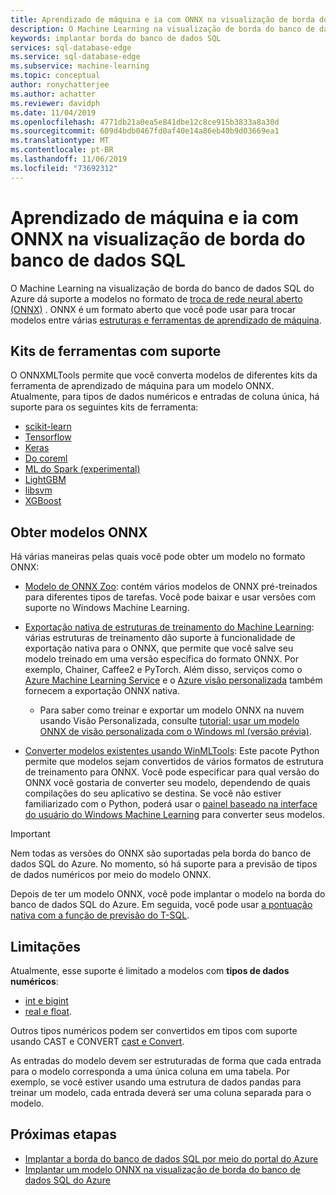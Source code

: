 ```yaml
---
title: Aprendizado de máquina e ia com ONNX na visualização de borda do banco de dados SQL do Azure | Microsoft Docs
description: O Machine Learning na visualização de borda do banco de dados SQL do Azure dá suporte a modelos no formato de troca de rede neural aberto (ONNX). ONNX é um formato aberto que você pode usar para trocar modelos entre várias estruturas e ferramentas de aprendizado de máquina.
keywords: implantar borda do banco de dados SQL
services: sql-database-edge
ms.service: sql-database-edge
ms.subservice: machine-learning
ms.topic: conceptual
author: ronychatterjee
ms.author: achatter
ms.reviewer: davidph
ms.date: 11/04/2019
ms.openlocfilehash: 4771db21a0ea5e841dbe12c8ce915b3833a8a30d
ms.sourcegitcommit: 609d4bdb0467fd0af40e14a86eb40b9d03669ea1
ms.translationtype: MT
ms.contentlocale: pt-BR
ms.lasthandoff: 11/06/2019
ms.locfileid: "73692312"
---
```

# <a name="machine-learning-and-ai-with-onnx-in-sql-database-edge-preview"></a>Aprendizado de máquina e ia com ONNX na visualização de borda do banco de dados SQL

O Machine Learning na visualização de borda do banco de dados SQL do Azure dá suporte a modelos no formato de [troca de rede neural aberto (ONNX)](https://onnx.ai/) . ONNX é um formato aberto que você pode usar para trocar modelos entre várias [estruturas e ferramentas de aprendizado de máquina](https://onnx.ai/supported-tools).

## <a name="supported-tool-kits"></a>Kits de ferramentas com suporte

O ONNXMLTools permite que você converta modelos de diferentes kits da ferramenta de aprendizado de máquina para um modelo ONNX. Atualmente, para tipos de dados numéricos e entradas de coluna única, há suporte para os seguintes kits de ferramenta:

* [scikit-learn](https://github.com/onnx/sklearn-onnx)
* [Tensorflow](https://github.com/onnx/tensorflow-onnx)
* [Keras](https://github.com/onnx/keras-onnx)
* [Do coreml](https://github.com/onnx/onnxmltools)
* [ML do Spark (experimental)](https://github.com/onnx/onnxmltools/tree/master/onnxmltools/convert/sparkml)
* [LightGBM](https://github.com/onnx/onnxmltools)
* [libsvm](https://github.com/onnx/onnxmltools)
* [XGBoost](https://github.com/onnx/onnxmltools)

## <a name="get-onnx-models"></a>Obter modelos ONNX

Há várias maneiras pelas quais você pode obter um modelo no formato ONNX:

- [Modelo de ONNX Zoo](https://github.com/onnx/models): contém vários modelos de ONNX pré-treinados para diferentes tipos de tarefas. Você pode baixar e usar versões com suporte no Windows Machine Learning.

- [Exportação nativa de estruturas de treinamento do Machine Learning](https://onnx.ai/supported-tools): várias estruturas de treinamento dão suporte à funcionalidade de exportação nativa para o ONNX, que permite que você salve seu modelo treinado em uma versão específica do formato ONNX. Por exemplo, Chainer, Caffee2 e PyTorch. Além disso, serviços como o [Azure Machine Learning Service](https://azure.microsoft.com/services/machine-learning-service/) e o [Azure visão personalizada](https://docs.microsoft.com/azure/cognitive-services/custom-vision-service/getting-started-build-a-classifier) também fornecem a exportação ONNX nativa.

  - Para saber como treinar e exportar um modelo ONNX na nuvem usando Visão Personalizada, consulte [tutorial: usar um modelo ONNX de visão personalizada com o Windows ml (versão prévia)](https://docs.microsoft.com/azure/cognitive-services/custom-vision-service/custom-vision-onnx-windows-ml).

- [Converter modelos existentes usando WinMLTools](https://docs.microsoft.com/windows/ai/windows-ml/convert-model-winmltools): Este pacote Python permite que modelos sejam convertidos de vários formatos de estrutura de treinamento para ONNX. Você pode especificar para qual versão do ONNX você gostaria de converter seu modelo, dependendo de quais compilações do seu aplicativo se destina. Se você não estiver familiarizado com o Python, poderá usar o [painel baseado na interface do usuário do Windows Machine Learning](https://github.com/Microsoft/Windows-Machine-Learning/tree/master/Tools/WinMLDashboard) para converter seus modelos.

> [!IMPORTANT]
> Nem todas as versões do ONNX são suportadas pela borda do banco de dados SQL do Azure. No momento, só há suporte para a previsão de tipos de dados numéricos por meio do modelo ONNX.

Depois de ter um modelo ONNX, você pode implantar o modelo na borda do banco de dados SQL do Azure. Em seguida, você pode usar [a pontuação nativa com a função de previsão do T-SQL](/sql/advanced-analytics/sql-native-scoring/).

## <a name="limitations"></a>Limitações

Atualmente, esse suporte é limitado a modelos com **tipos de dados numéricos**:

- [int e bigint](https://docs.microsoft.com/sql/t-sql/data-types/int-bigint-smallint-and-tinyint-transact-sql5)
- [real e float](https://docs.microsoft.com/sql/t-sql/data-types/float-and-real-transact-sql).
  
Outros tipos numéricos podem ser convertidos em tipos com suporte usando CAST e CONVERT [cast e Convert](https://docs.microsoft.com/sql/t-sql/functions/cast-and-convert-transact-sql).

As entradas do modelo devem ser estruturadas de forma que cada entrada para o modelo corresponda a uma única coluna em uma tabela. Por exemplo, se você estiver usando uma estrutura de dados pandas para treinar um modelo, cada entrada deverá ser uma coluna separada para o modelo.

## <a name="next-steps"></a>Próximas etapas

- [Implantar a borda do banco de dados SQL por meio do portal do Azure](deploy-portal.md)
- [Implantar um modelo ONNX na visualização de borda do banco de dados SQL do Azure](deploy-onnx.md)
